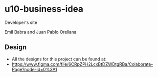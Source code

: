 # u10-business-idea

Developer's site

Emil Babra and Juan Pablo Orellana

## Design
- All the designs for this project can be found at: 
- https://www.figma.com/file/6CRpZPH2LcxBtDZWDtgRBa/Colaborate-Page?node-id=0%3A1

